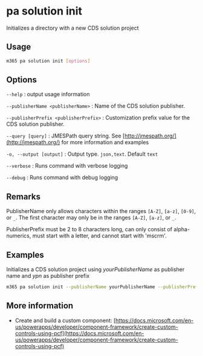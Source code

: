 # pa solution init

Initializes a directory with a new CDS solution project

## Usage

```sh
m365 pa solution init [options]
```

## Options

`--help`
: output usage information

`--publisherName <publisherName>`
: Name of the CDS solution publisher.

`--publisherPrefix <publisherPrefix>`
: Customization prefix value for the CDS solution publisher.

`--query [query]`
: JMESPath query string. See [http://jmespath.org/](http://jmespath.org/) for more information and examples

`-o, --output [output]`
: Output type. `json,text`. Default `text`

`--verbose`
: Runs command with verbose logging

`--debug`
: Runs command with debug logging

## Remarks

PublisherName only allows characters within the ranges `[A-Z]`, `[a-z]`, `[0-9]`, or `_`. The first character may only be in the ranges `[A-Z]`, `[a-z]`, or `_`.

PublisherPrefix must be 2 to 8 characters long, can only consist of alpha-numerics, must start with a letter, and cannot start with 'mscrm'.

## Examples

Initializes a CDS solution project using _yourPublisherName_ as publisher name and _ypn_ as publisher prefix

```sh
m365 pa solution init --publisherName yourPublisherName --publisherPrefix ypn
```

## More information

- Create and build a custom component: [https://docs.microsoft.com/en-us/powerapps/developer/component-framework/create-custom-controls-using-pcf](https://docs.microsoft.com/en-us/powerapps/developer/component-framework/create-custom-controls-using-pcf)
